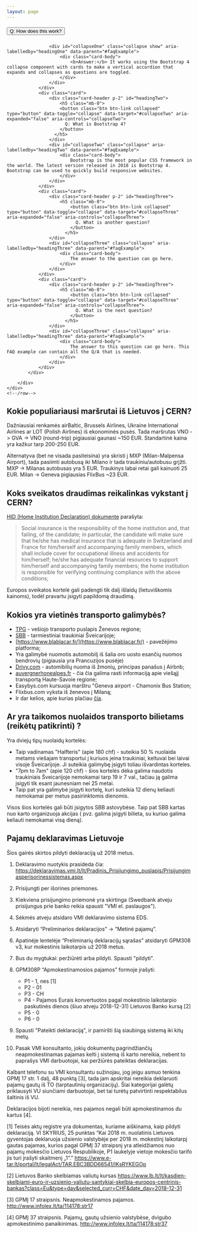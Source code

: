 ```yaml
---
layout: page
---
```


<div class="container py-3">
    <div class="row">
        <div class="col-10 mx-auto">
            <div class="accordion" id="faqExample">
                <div class="card">
                    <div class="card-header p-2" id="headingOne">
                        <h5 class="mb-0">
                            <button class="btn btn-link" type="button" data-toggle="collapse" data-target="#collapseOne" aria-expanded="true" aria-controls="collapseOne">
                              Q: How does this work?
                            </button>
                          </h5>
                    </div>

                    <div id="collapseOne" class="collapse show" aria-labelledby="headingOne" data-parent="#faqExample">
                        <div class="card-body">
                            <b>Answer:</b> It works using the Bootstrap 4 collapse component with cards to make a vertical accordion that expands and collapses as questions are toggled.
                        </div>
                    </div>
                </div>
                <div class="card">
                    <div class="card-header p-2" id="headingTwo">
                        <h5 class="mb-0">
                        <button class="btn btn-link collapsed" type="button" data-toggle="collapse" data-target="#collapseTwo" aria-expanded="false" aria-controls="collapseTwo">
                          Q: What is Bootstrap 4?
                        </button>
                      </h5>
                    </div>
                    <div id="collapseTwo" class="collapse" aria-labelledby="headingTwo" data-parent="#faqExample">
                        <div class="card-body">
                            Bootstrap is the most popular CSS framework in the world. The latest version released in 2018 is Bootstrap 4. Bootstrap can be used to quickly build responsive websites.
                        </div>
                    </div>
                </div>
                <div class="card">
                    <div class="card-header p-2" id="headingThree">
                        <h5 class="mb-0">
                            <button class="btn btn-link collapsed" type="button" data-toggle="collapse" data-target="#collapseThree" aria-expanded="false" aria-controls="collapseThree">
                              Q. What is another question?
                            </button>
                          </h5>
                    </div>
                    <div id="collapseThree" class="collapse" aria-labelledby="headingThree" data-parent="#faqExample">
                        <div class="card-body">
                            The answer to the question can go here.
                        </div>
                    </div>
                </div>
                <div class="card">
                    <div class="card-header p-2" id="headingThree">
                        <h5 class="mb-0">
                            <button class="btn btn-link collapsed" type="button" data-toggle="collapse" data-target="#collapseThree" aria-expanded="false" aria-controls="collapseThree">
                              Q. What is the next question?
                            </button>
                          </h5>
                    </div>
                    <div id="collapseThree" class="collapse" aria-labelledby="headingThree" data-parent="#faqExample">
                        <div class="card-body">
                            The answer to this question can go here. This FAQ example can contain all the Q/A that is needed.
                        </div>
                    </div>
                </div>
            </div>

        </div>
    </div>
    <!--/row-->
</div>
<!--container-->

## Kokie populiariausi maršrutai iš Lietuvos į CERN?

Dažniausiai renkamės airBaltic, Brussels Airlines, Ukraine International Airlines ar LOT (Polish Airlines) iš ekonominės pusės. Tada maršrutas VNO -> GVA -> VNO (round-trip) pigiausiai gaunasi ~150 EUR. Standartinė kaina yra kažkur tarp 200-250 EUR.

Alternatyva (bet ne visada pasiteisina) yra skristi į MXP (Milan-Malpensa Airport), tada pasiimti autobusą iki Milano ir tada traukiniu/autobusu grįžti. MXP -> Milanas autobusas yra 5 EUR. Traukinys labai retai gali kainuoti 25 EUR. Milan -> Geneva pigiausias FlixBus ~23 EUR.

## Koks sveikatos draudimas reikalinkas vykstant į CERN?

[HID (Home Institution Declaration) dokumente]( http://usersoffice.web.cern.ch/sites/usersoffice.web.cern.ch/files/pdf/Formalities/HomeInstitutionDeclarationforUO.pdf ) parašyta:


> Social insurance is the responsibility of the home institution and, that failing, of the candidate;
> in particular, the candidate will make sure that he/she has medical insurance that is adequate in
> Switzerland and France for him/herself and accompanying family members, which shall include cover
> for occupational illness and accidents for him/herself;
> he/she has adequate financial resources to support him/herself and accompanying family members;
> the home institution is responsible for verifying continuing compliance with the above conditions;

Europos sveikatos kortelė gali padengti tik dalį išlaidų (lietuviškomis kainoms), todėl pravartu įsigyti papildomą draudimą.

## Kokios yra vietinės transporto galimybės?

* [TPG](https://www.tpg.ch/) - vešiojo transporto puslapis Ženevos regione;
* [SBB](https://www.sbb.ch/en/home.html) - tarmiestiniai traukiniai Šveicarijoje;
* [https://www.blablacar.fr/](https://www.blablacar.fr/) - pavežėjimo platforma;
* Yra galimybė nuomotis automobilį iš šalia oro uosto esančių nuomos bendrovių (pigiausia yra Prancuzijos pusėje)
* [Drivy.com](https://www.drivy.com/) - automibilių nuoma iš žmonių, principas panašus į Airbnb;
* [auvergnerhonealpes.fr](https://www.auvergnerhonealpes.fr/253-transport-interurbain.htm) - čia čia galima rasti informaciją apie viešąjį transportą Haute-Savoie regione;
* Easybys.com kursuoja marštru "Geneva airport - Chamonix Bus Station;
* Flixbus.com vyksta iš ženevos į Milaną;
* Ir dar kelios, apie kurias plačiau [čia](https://www.google.com). 

## Ar yra taikomos nuolaidos transporto bilietams (reikėtų patikrinti) ?

Yra dviejų tipų nuolaidų kortelės:

* Taip vadinamas "Halfteris" (apie 180 chf) - suteikia 50 % nuolaida metams viešajam transportui į kuriuos įeina traukiniai, keltuvai bei laivai visoje Šveicarijoje. Ji suteikia galimybę įsigyti toliau išvardintas korteles.
* "7pm to 7am" (apie 120 chf) - šios kortelės dėka galima naudotis traukiniais Šveicarijoje nemokamai tarp 19 ir 7 val., tačiau ją galima įsigyti tik esant jaunesniam nei 25 metai.
* Taip pat yra galimybė įsigyti kortelę, kuri suteikia 12 dienų keliauti nemokamai per metus pasirinktomis dienomis. 

Visos šios kortelės gali būti įsigytos SBB astovybėse. Taip pat SBB kartas nuo karto organizuoja akcijas ( pvz. galima įsigyti bilieta, su kuriuo galima keliauti nemokamai visą dieną).

## Pajamų deklaravimas Lietuvoje

Šios gairės skirtos pildyti deklaraciją už 2018 metus. 

1. Deklaravimo nuotykis prasideda čia: https://deklaravimas.vmi.lt/lt/Pradinis_Prisijungimo_puslapis/Prisijungimasperisorinessistemas.aspx
2. Prisijungti per išorines priemones. 
3. Kiekviena prisijungimo priemonė yra skirtinga (Swedbank atveju prisijungus prie banko reikia spausti "VMI el. paslaugos").
4. Sėkmės atveju atsidaro VMI deklaravimo sistema EDS.
5. Atsidaryti “Preliminarios deklaracijos” -> “Metinė pajamų”.
6. Apatinėje lentelėje “Preliminarių deklaracijų sąrašas” atsidaryti GPM308 v3, kur mokestinis laikotarpis už 2018 metus.
7. Bus du mygtukai: peržiūrėti arba pildyti. Spausti "pildyti".
8. GPM308P “Apmokestinamosios pajamos” formoje įrašyti: 

   - P1 - 1, nes [1]
   - P2 - 01
   - P3 - CH
   - P4 - Pajamos Eurais konvertuotos pagal mokestinio laikotarpio paskutinės dienos (šiuo atveju 2018-12-31) Lietuvos Banko kursą [2]
   - P5 - 0
   - P6 - 0

9. Spausti "Pateikti deklaraciją", ir pamiršti šią siaubingą sistemą iki kitų metų.
10. Pasak VMI konsultanto, jokių dokumentų pagrindžiančių neapmokestinamas pajamas kelti į sistemą iš karto nereikia, nebent to paprašys VMI darbuotojai, kai peržiūrės pateiktas deklaracijas.

Kalbant telefonu su VMI konsultantu sužinojau, jog jeigu asmuo tenkina GPMĮ 17 str. 1 dalį, 48 punktą [3], tada jam apskritai nereikia deklaruoti pajamų gautų iš TO (tarptautinių organizacijų). Šiai kategorijai galėtų priklausyti VU siunčiami darbuotojai, bet tai turėtų patvirtinti respektabilus šaltinis iš VU.

Deklaracijos bijoti nereikia, nes pajamos negali būti apmokestinamos du kartus [4].

[1] Teisės aktų registre yra dokumentas, kuriame aiškinama, kaip pildyti deklaraciją. VI SKYRIUS, 25 punktas 
“Kai 2018 m. nuolatinis Lietuvos gyventojas deklaruoja užsienio valstybėje per 2018 m. mokestinį laikotarpį gautas pajamas, kurios pagal GPMĮ 37 straipsnį yra atleidžiamos nuo pajamų mokesčio Lietuvos Respublikoje, P1 laukelyje vietoje mokesčio tarifo jis turi įrašyti skaitmenį „1“.”
https://www.e-tar.lt/portal/lt/legalAct/TAR.EBC3BDD66541/IKsRYKEGOp

[2] Lietuvos Banko skelbiamas valiutų kursas 
https://www.lb.lt/lt/kasdien-skelbiami-euro-ir-uzsienio-valiutu-santykiai-skelbia-europos-centrinis-bankas?class=Eu&type=day&selected_curr=CHF&date_day=2018-12-31

[3] GPMĮ 17 straipsnis. Neapmokestinamos pajamos. http://www.infolex.lt/ta/114178:str17

[4] GPMĮ 37 straipsnis. Pajamų, gautų užsienio valstybėse, dvigubo apmokestinimo panaikinimas.
http://www.infolex.lt/ta/114178:str37
